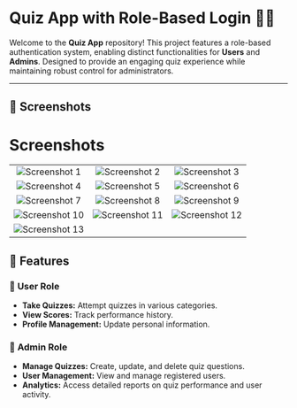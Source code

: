 # Quiz App with Role-Based Login 🧠🔐

Welcome to the **Quiz App** repository! This project features a role-based authentication system, enabling distinct functionalities for **Users** and **Admins**. Designed to provide an engaging quiz experience while maintaining robust control for administrators.

---

## 📸 Screenshots
# Screenshots

| | | |
|:------------------:|:------------------:|:------------------:|
| ![Screenshot 1](https://i.postimg.cc/qqDgw50S/Screenshot-20241123-221707.jpg) | ![Screenshot 2](https://i.postimg.cc/d1my26hc/Screenshot-20241123-221714.jpg) | ![Screenshot 3](https://i.postimg.cc/BQw1BXnb/Screenshot-20241123-221721.jpg) |
| ![Screenshot 4](https://i.postimg.cc/wTP7sZws/Screenshot-20241123-221728.jpg) | ![Screenshot 5](https://i.postimg.cc/xj6k9cH5/Screenshot-20241123-221732.jpg) | ![Screenshot 6](https://i.postimg.cc/9Xb9zx3G/Screenshot-20241123-221817.jpg) |
| ![Screenshot 7](https://i.postimg.cc/bNvtnQ84/Screenshot-20241123-221821.jpg) | ![Screenshot 8](https://i.postimg.cc/0yMKWPzf/Screenshot-20241123-221827.jpg) | ![Screenshot 9](https://i.postimg.cc/Z5GBX23h/Screenshot-20241123-221831.jpg) |
| ![Screenshot 10](https://i.postimg.cc/9FzD0CYh/Screenshot-20241123-221835.jpg) | ![Screenshot 11](https://i.postimg.cc/DZFWwGBj/Screenshot-20241123-221844.jpg) | ![Screenshot 12](https://i.postimg.cc/N0R9tD72/Screenshot-20241123-221901.jpg) |
| ![Screenshot 13](https://i.postimg.cc/1tH8nzd9/Screenshot-20241123-221911.jpg) | | |


## 🚀 Features

### 👤 **User Role**
- **Take Quizzes:** Attempt quizzes in various categories.
- **View Scores:** Track performance history.
- **Profile Management:** Update personal information.
  
### 👑 **Admin Role**
- **Manage Quizzes:** Create, update, and delete quiz questions.
- **User Management:** View and manage registered users.
- **Analytics:** Access detailed reports on quiz performance and user activity.
